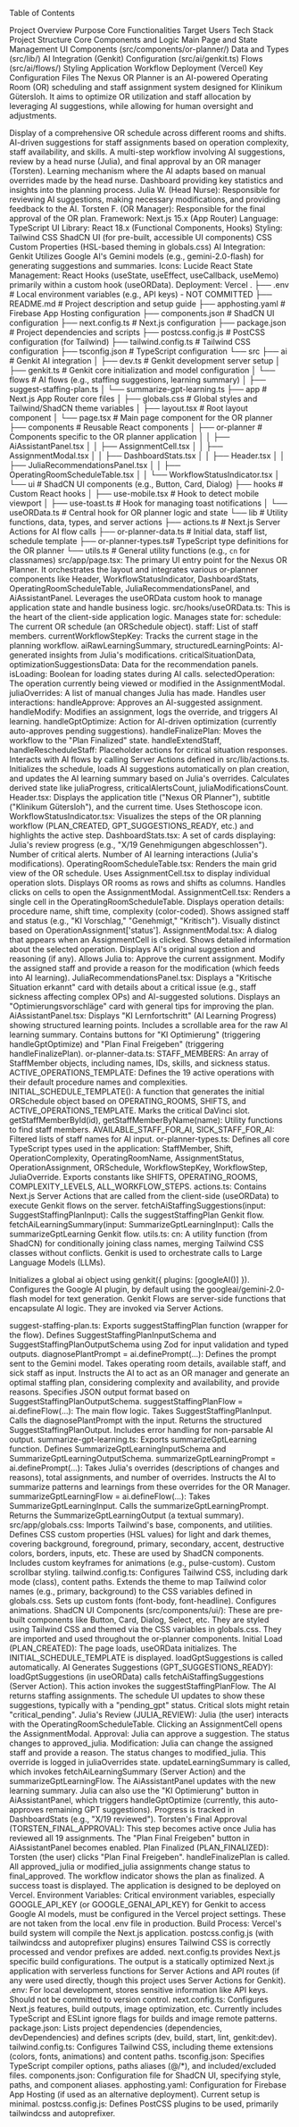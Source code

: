 Table of Contents

Project Overview
Purpose
Core Functionalities
Target Users
Tech Stack
Project Structure
Core Components and Logic
Main Page and State Management
UI Components (src/components/or-planner/)
Data and Types (src/lib/)
AI Integration (Genkit)
Configuration (src/ai/genkit.ts)
Flows (src/ai/flows/)
Styling
Application Workflow
Deployment (Vercel)
Key Configuration Files
The Nexus OR Planner is an AI-powered Operating Room (OR) scheduling and staff assignment system designed for Klinikum Gütersloh. It aims to optimize OR utilization and staff allocation by leveraging AI suggestions, while allowing for human oversight and adjustments.

Display of a comprehensive OR schedule across different rooms and shifts.
AI-driven suggestions for staff assignments based on operation complexity, staff availability, and skills.
A multi-step workflow involving AI suggestions, review by a head nurse (Julia), and final approval by an OR manager (Torsten).
Learning mechanism where the AI adapts based on manual overrides made by the head nurse.
Dashboard providing key statistics and insights into the planning process.
Julia W. (Head Nurse): Responsible for reviewing AI suggestions, making necessary modifications, and providing feedback to the AI.
Torsten F. (OR Manager): Responsible for the final approval of the OR plan.
Framework: Next.js 15.x (App Router)
Language: TypeScript
UI Library: React 18.x (Functional Components, Hooks)
Styling:
Tailwind CSS
ShadCN UI (for pre-built, accessible UI components)
CSS Custom Properties (HSL-based theming in globals.css)
AI Integration: Genkit
Utilizes Google AI's Gemini models (e.g., gemini-2.0-flash) for generating suggestions and summaries.
Icons: Lucide React
State Management: React Hooks (useState, useEffect, useCallback, useMemo) primarily within a custom hook (useORData).
Deployment: Vercel
.
├── .env                     # Local environment variables (e.g., API keys) - NOT COMMITTED
├── README.md                # Project description and setup guide
├── apphosting.yaml          # Firebase App Hosting configuration
├── components.json          # ShadCN UI configuration
├── next.config.ts           # Next.js configuration
├── package.json             # Project dependencies and scripts
├── postcss.config.js        # PostCSS configuration (for Tailwind)
├── tailwind.config.ts       # Tailwind CSS configuration
├── tsconfig.json            # TypeScript configuration
└── src
    ├── ai                   # Genkit AI integration
    │   ├── dev.ts           # Genkit development server setup
    │   ├── genkit.ts        # Genkit core initialization and model configuration
    │   └── flows            # AI flows (e.g., staffing suggestions, learning summary)
    │       ├── suggest-staffing-plan.ts
    │       └── summarize-gpt-learning.ts
    ├── app                  # Next.js App Router core files
    │   ├── globals.css      # Global styles and Tailwind/ShadCN theme variables
    │   ├── layout.tsx       # Root layout component
    │   └── page.tsx         # Main page component for the OR planner
    ├── components           # Reusable React components
    │   ├── or-planner       # Components specific to the OR planner application
    │   │   ├── AiAssistantPanel.tsx
    │   │   ├── AssignmentCell.tsx
    │   │   ├── AssignmentModal.tsx
    │   │   ├── DashboardStats.tsx
    │   │   ├── Header.tsx
    │   │   ├── JuliaRecommendationsPanel.tsx
    │   │   ├── OperatingRoomScheduleTable.tsx
    │   │   └── WorkflowStatusIndicator.tsx
    │   └── ui               # ShadCN UI components (e.g., Button, Card, Dialog)
    ├── hooks                # Custom React hooks
    │   ├── use-mobile.tsx   # Hook to detect mobile viewport
    │   ├── use-toast.ts     # Hook for managing toast notifications
    │   └── useORData.ts     # Central hook for OR planner logic and state
    └── lib                  # Utility functions, data, types, and server actions
        ├── actions.ts       # Next.js Server Actions for AI flow calls
        ├── or-planner-data.ts # Initial data, staff list, schedule template
        ├── or-planner-types.ts# TypeScript type definitions for the OR planner
        └── utils.ts         # General utility functions (e.g., `cn` for classnames)
src/app/page.tsx:
The primary UI entry point for the Nexus OR Planner.
It orchestrates the layout and integrates various or-planner components like Header, WorkflowStatusIndicator, DashboardStats, OperatingRoomScheduleTable, JuliaRecommendationsPanel, and AiAssistantPanel.
Leverages the useORData custom hook to manage application state and handle business logic.
src/hooks/useORData.ts:
This is the heart of the client-side application logic.
Manages state for:
schedule: The current OR schedule (an ORSchedule object).
staff: List of staff members.
currentWorkflowStepKey: Tracks the current stage in the planning workflow.
aiRawLearningSummary, structuredLearningPoints: AI-generated insights from Julia's modifications.
criticalSituationData, optimizationSuggestionsData: Data for the recommendation panels.
isLoading: Boolean for loading states during AI calls.
selectedOperation: The operation currently being viewed or modified in the AssignmentModal.
juliaOverrides: A list of manual changes Julia has made.
Handles user interactions:
handleApprove: Approves an AI-suggested assignment.
handleModify: Modifies an assignment, logs the override, and triggers AI learning.
handleGptOptimize: Action for AI-driven optimization (currently auto-approves pending suggestions).
handleFinalizePlan: Moves the workflow to the "Plan Finalized" state.
handleExtendStaff, handleRescheduleStaff: Placeholder actions for critical situation responses.
Interacts with AI flows by calling Server Actions defined in src/lib/actions.ts.
Initializes the schedule, loads AI suggestions automatically on plan creation, and updates the AI learning summary based on Julia's overrides.
Calculates derived state like juliaProgress, criticalAlertsCount, juliaModificationsCount.
Header.tsx: Displays the application title ("Nexus OR Planner"), subtitle ("Klinikum Gütersloh"), and the current time. Uses Stethoscope icon.
WorkflowStatusIndicator.tsx: Visualizes the steps of the OR planning workflow (PLAN_CREATED, GPT_SUGGESTIONS_READY, etc.) and highlights the active step.
DashboardStats.tsx: A set of cards displaying:
Julia's review progress (e.g., "X/19 Genehmigungen abgeschlossen").
Number of critical alerts.
Number of AI learning interactions (Julia's modifications).
OperatingRoomScheduleTable.tsx: Renders the main grid view of the OR schedule.
Uses AssignmentCell.tsx to display individual operation slots.
Displays OR rooms as rows and shifts as columns.
Handles clicks on cells to open the AssignmentModal.
AssignmentCell.tsx: Renders a single cell in the OperatingRoomScheduleTable.
Displays operation details: procedure name, shift time, complexity (color-coded).
Shows assigned staff and status (e.g., "KI Vorschlag," "Genehmigt," "Kritisch").
Visually distinct based on OperationAssignment['status'].
AssignmentModal.tsx: A dialog that appears when an AssignmentCell is clicked.
Shows detailed information about the selected operation.
Displays AI's original suggestion and reasoning (if any).
Allows Julia to:
Approve the current assignment.
Modify the assigned staff and provide a reason for the modification (which feeds into AI learning).
JuliaRecommendationsPanel.tsx:
Displays a "Kritische Situation erkannt" card with details about a critical issue (e.g., staff sickness affecting complex OPs) and AI-suggested solutions.
Displays an "Optimierungsvorschläge" card with general tips for improving the plan.
AiAssistantPanel.tsx:
Displays "KI Lernfortschritt" (AI Learning Progress) showing structured learning points.
Includes a scrollable area for the raw AI learning summary.
Contains buttons for "KI Optimierung" (triggering handleGptOptimize) and "Plan Final Freigeben" (triggering handleFinalizePlan).
or-planner-data.ts:
STAFF_MEMBERS: An array of StaffMember objects, including names, IDs, skills, and sickness status.
ACTIVE_OPERATIONS_TEMPLATE: Defines the 19 active operations with their default procedure names and complexities.
INITIAL_SCHEDULE_TEMPLATE(): A function that generates the initial ORSchedule object based on OPERATING_ROOMS, SHIFTS, and ACTIVE_OPERATIONS_TEMPLATE. Marks the critical DaVinci slot.
getStaffMemberById(id), getStaffMemberByName(name): Utility functions to find staff members.
AVAILABLE_STAFF_FOR_AI, SICK_STAFF_FOR_AI: Filtered lists of staff names for AI input.
or-planner-types.ts:
Defines all core TypeScript types used in the application: StaffMember, Shift, OperationComplexity, OperatingRoomName, AssignmentStatus, OperationAssignment, ORSchedule, WorkflowStepKey, WorkflowStep, JuliaOverride.
Exports constants like SHIFTS, OPERATING_ROOMS, COMPLEXITY_LEVELS, ALL_WORKFLOW_STEPS.
actions.ts:
Contains Next.js Server Actions that are called from the client-side (useORData) to execute Genkit flows on the server.
fetchAiStaffingSuggestions(input: SuggestStaffingPlanInput): Calls the suggestStaffingPlan Genkit flow.
fetchAiLearningSummary(input: SummarizeGptLearningInput): Calls the summarizeGptLearning Genkit flow.
utils.ts:
cn: A utility function (from ShadCN) for conditionally joining class names, merging Tailwind CSS classes without conflicts.
Genkit is used to orchestrate calls to Large Language Models (LLMs).

Initializes a global ai object using genkit({ plugins: [googleAI()] }).
Configures the Google AI plugin, by default using the googleai/gemini-2.0-flash model for text generation.
Genkit Flows are server-side functions that encapsulate AI logic. They are invoked via Server Actions.

suggest-staffing-plan.ts:
Exports suggestStaffingPlan function (wrapper for the flow).
Defines SuggestStaffingPlanInputSchema and SuggestStaffingPlanOutputSchema using Zod for input validation and typed outputs.
diagnosePlantPrompt = ai.definePrompt(...): Defines the prompt sent to the Gemini model.
Takes operating room details, available staff, and sick staff as input.
Instructs the AI to act as an OR manager and generate an optimal staffing plan, considering complexity and availability, and provide reasons.
Specifies JSON output format based on SuggestStaffingPlanOutputSchema.
suggestStaffingPlanFlow = ai.defineFlow(...): The main flow logic.
Takes SuggestStaffingPlanInput.
Calls the diagnosePlantPrompt with the input.
Returns the structured SuggestStaffingPlanOutput.
Includes error handling for non-parsable AI output.
summarize-gpt-learning.ts:
Exports summarizeGptLearning function.
Defines SummarizeGptLearningInputSchema and SummarizeGptLearningOutputSchema.
summarizeGptLearningPrompt = ai.definePrompt(...):
Takes Julia's overrides (descriptions of changes and reasons), total assignments, and number of overrides.
Instructs the AI to summarize patterns and learnings from these overrides for the OR Manager.
summarizeGptLearningFlow = ai.defineFlow(...):
Takes SummarizeGptLearningInput.
Calls the summarizeGptLearningPrompt.
Returns the SummarizeGptLearningOutput (a textual summary).
src/app/globals.css:
Imports Tailwind's base, components, and utilities.
Defines CSS custom properties (HSL values) for light and dark themes, covering background, foreground, primary, secondary, accent, destructive colors, borders, inputs, etc. These are used by ShadCN components.
Includes custom keyframes for animations (e.g., pulse-custom).
Custom scrollbar styling.
tailwind.config.ts:
Configures Tailwind CSS, including dark mode (class), content paths.
Extends the theme to map Tailwind color names (e.g., primary, background) to the CSS variables defined in globals.css.
Sets up custom fonts (font-body, font-headline).
Configures animations.
ShadCN UI Components (src/components/ui/):
These are pre-built components like Button, Card, Dialog, Select, etc.
They are styled using Tailwind CSS and themed via the CSS variables in globals.css.
They are imported and used throughout the or-planner components.
Initial Load (PLAN_CREATED):
The page loads, useORData initializes.
The INITIAL_SCHEDULE_TEMPLATE is displayed.
loadGptSuggestions is called automatically.
AI Generates Suggestions (GPT_SUGGESTIONS_READY):
loadGptSuggestions (in useORData) calls fetchAiStaffingSuggestions (Server Action).
This action invokes the suggestStaffingPlanFlow.
The AI returns staffing assignments.
The schedule UI updates to show these suggestions, typically with a "pending_gpt" status. Critical slots might retain "critical_pending".
Julia's Review (JULIA_REVIEW):
Julia (the user) interacts with the OperatingRoomScheduleTable.
Clicking an AssignmentCell opens the AssignmentModal.
Approval: Julia can approve a suggestion. The status changes to approved_julia.
Modification: Julia can change the assigned staff and provide a reason. The status changes to modified_julia.
This override is logged in juliaOverrides state.
updateLearningSummary is called, which invokes fetchAiLearningSummary (Server Action) and the summarizeGptLearningFlow.
The AiAssistantPanel updates with the new learning summary.
Julia can also use the "KI Optimierung" button in AiAssistantPanel, which triggers handleGptOptimize (currently, this auto-approves remaining GPT suggestions).
Progress is tracked in DashboardStats (e.g., "X/19 reviewed").
Torsten's Final Approval (TORSTEN_FINAL_APPROVAL):
This step becomes active once Julia has reviewed all 19 assignments.
The "Plan Final Freigeben" button in AiAssistantPanel becomes enabled.
Plan Finalized (PLAN_FINALIZED):
Torsten (the user) clicks "Plan Final Freigeben".
handleFinalizePlan is called.
All approved_julia or modified_julia assignments change status to final_approved.
The workflow indicator shows the plan as finalized. A success toast is displayed.
The application is designed to be deployed on Vercel.
Environment Variables: Critical environment variables, especially GOOGLE_API_KEY (or GOOGLE_GENAI_API_KEY) for Genkit to access Google AI models, must be configured in the Vercel project settings. These are not taken from the local .env file in production.
Build Process: Vercel's build system will compile the Next.js application.
postcss.config.js (with tailwindcss and autoprefixer plugins) ensures Tailwind CSS is correctly processed and vendor prefixes are added.
next.config.ts provides Next.js specific build configurations.
The output is a statically optimized Next.js application with serverless functions for Server Actions and API routes (if any were used directly, though this project uses Server Actions for Genkit).
.env: For local development, stores sensitive information like API keys. Should not be committed to version control.
next.config.ts: Configures Next.js features, build outputs, image optimization, etc. Currently includes TypeScript and ESLint ignore flags for builds and image remote patterns.
package.json: Lists project dependencies (dependencies, devDependencies) and defines scripts (dev, build, start, lint, genkit:dev).
tailwind.config.ts: Configures Tailwind CSS, including theme extensions (colors, fonts, animations) and content paths.
tsconfig.json: Specifies TypeScript compiler options, paths aliases (@/*), and included/excluded files.
components.json: Configuration file for ShadCN UI, specifying style, paths, and component aliases.
apphosting.yaml: Configuration for Firebase App Hosting (if used as an alternative deployment). Current setup is minimal.
postcss.config.js: Defines PostCSS plugins to be used, primarily tailwindcss and autoprefixer.
